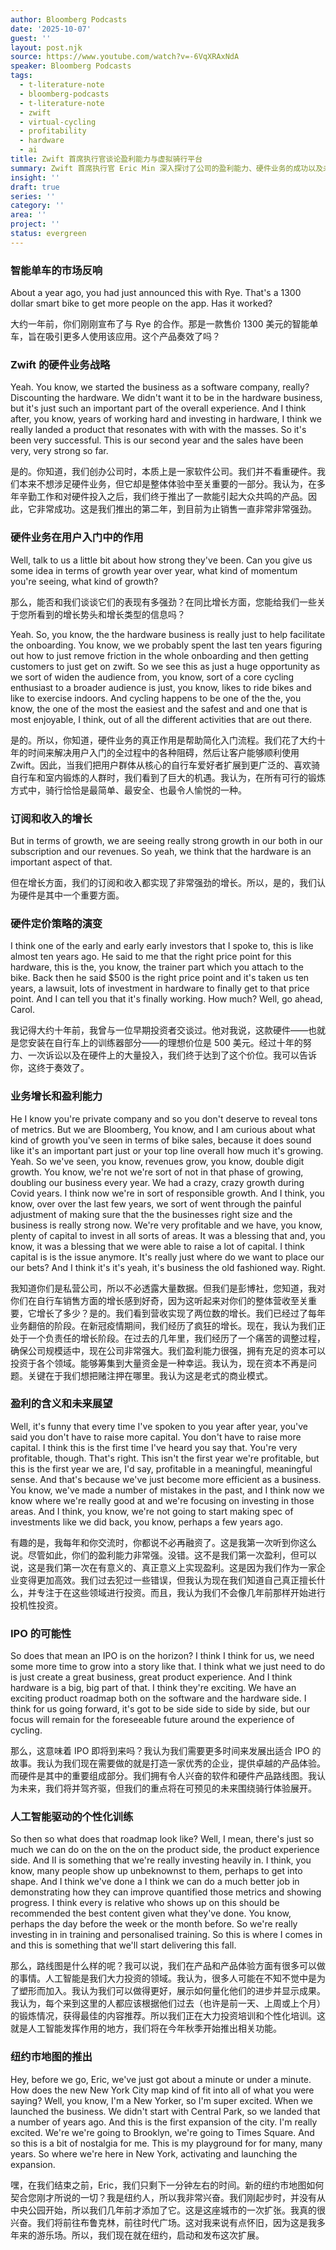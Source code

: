 ```yaml
---
author: Bloomberg Podcasts
date: '2025-10-07'
guest: ''
layout: post.njk
source: https://www.youtube.com/watch?v=-6VqXRAxNdA
speaker: Bloomberg Podcasts
tags:
  - t-literature-note
  - bloomberg-podcasts
  - t-literature-note
  - zwift
  - virtual-cycling
  - profitability
  - hardware
  - ai
title: Zwift 首席执行官谈论盈利能力与虚拟骑行平台
summary: Zwift 首席执行官 Eric Min 深入探讨了公司的盈利能力、硬件业务的成功以及未来的产品路线图，特别是人工智能在个性化训练中的应用。
insight: ''
draft: true
series: ''
category: ''
area: ''
project: ''
status: evergreen
---
```

### 智能单车的市场反响

About a year ago, you had just announced this with Rye. That's a 1300 dollar smart bike to get more people on the app. Has it worked?

大约一年前，你们刚刚宣布了与 Rye 的合作。那是一款售价 1300 美元的智能单车，旨在吸引更多人使用该应用。这个产品奏效了吗？

### Zwift 的硬件业务战略

Yeah. You know, we started the business as a software company, really? Discounting the hardware. We didn't want it to be in the hardware business, but it's just such an important part of the overall experience. And I think after, you know, years of working hard and investing in hardware, I think we really landed a product that resonates with with with the masses. So it's been very successful. This is our second year and the sales have been very, very strong so far.

是的。你知道，我们创办公司时，本质上是一家软件公司。我们并不看重硬件。我们本来不想涉足硬件业务，但它却是整体体验中至关重要的一部分。我认为，在多年辛勤工作和对硬件投入之后，我们终于推出了一款能引起大众共鸣的产品。因此，它非常成功。这是我们推出的第二年，到目前为止销售一直非常非常强劲。

### 硬件业务在用户入门中的作用

Well, talk to us a little bit about how strong they've been. Can you give us some idea in terms of growth year over year, what kind of momentum you're seeing, what kind of growth?

那么，能否和我们谈谈它们的表现有多强劲？在同比增长方面，您能给我们一些关于您所看到的增长势头和增长类型的信息吗？

Yeah. So, you know, the the hardware business is really just to help facilitate the onboarding. You know, we we probably spent the last ten years figuring out how to just remove friction in the whole onboarding and then getting customers to just get on zwift. So we see this as just a huge opportunity as we sort of widen the audience from, you know, sort of a core cycling enthusiast to a broader audience is just, you know, likes to ride bikes and like to exercise indoors. And cycling happens to be one of the the, you know, the one of the most the easiest and the safest and and one that is most enjoyable, I think, out of all the different activities that are out there.

是的。所以，你知道，硬件业务的真正作用是帮助简化入门流程。我们花了大约十年的时间来解决用户入门的全过程中的各种阻碍，然后让客户能够顺利使用 Zwift。因此，当我们把用户群体从核心的自行车爱好者扩展到更广泛的、喜欢骑自行车和室内锻炼的人群时，我们看到了巨大的机遇。我认为，在所有可行的锻炼方式中，骑行恰恰是最简单、最安全、也最令人愉悦的一种。

### 订阅和收入的增长

But in terms of growth, we are seeing really strong growth in our both in our subscription and our revenues. So yeah, we think that the hardware is an important aspect of that.

但在增长方面，我们的订阅和收入都实现了非常强劲的增长。所以，是的，我们认为硬件是其中一个重要方面。

### 硬件定价策略的演变

I think one of the early and early early investors that I spoke to, this is like almost ten years ago. He said to me that the right price point for this hardware, this is the, you know, the trainer part which you attach to the bike. Back then he said $500 is the right price point and it's taken us ten years, a lawsuit, lots of investment in hardware to finally get to that price point. And I can tell you that it's finally working. How much? Well, go ahead, Carol.

我记得大约十年前，我曾与一位早期投资者交谈过。他对我说，这款硬件——也就是您安装在自行车上的训练器部分——的理想价位是 500 美元。经过十年的努力、一次诉讼以及在硬件上的大量投入，我们终于达到了这个价位。我可以告诉你，这终于奏效了。

### 业务增长和盈利能力

He I know you're private company and so you don't deserve to reveal tons of metrics. But we are Bloomberg, You know, and I am curious about what kind of growth you've seen in terms of bike sales, because it does sound like it's an important part just or your top line overall how much it's growing. Yeah. So we've seen, you know, revenues grow, you know, double digit growth. You know, we're not we're sort of not in that phase of growing, doubling our business every year. We had a crazy, crazy growth during Covid years. I think now we're in sort of responsible growth. And I think, you know, over over the last few years, we sort of went through the painful adjustment of making sure that the the businesses right size and the business is really strong now. We're very profitable and we have, you know, plenty of capital to invest in all sorts of areas. It was a blessing that and, you know, it was a blessing that we were able to raise a lot of capital. I think capital is is the issue anymore. It's really just where do we want to place our our bets? And I think it's it's yeah, it's business the old fashioned way. Right.

我知道你们是私营公司，所以不必透露大量数据。但我们是彭博社，您知道，我对你们在自行车销售方面的增长感到好奇，因为这听起来对你们的整体营收至关重要，它增长了多少？是的。我们看到营收实现了两位数的增长。我们已经过了每年业务翻倍的阶段。在新冠疫情期间，我们经历了疯狂的增长。现在，我认为我们正处于一个负责任的增长阶段。在过去的几年里，我们经历了一个痛苦的调整过程，确保公司规模适中，现在公司非常强大。我们盈利能力很强，拥有充足的资本可以投资于各个领域。能够筹集到大量资金是一种幸运。我认为，现在资本不再是问题。关键在于我们想把赌注押在哪里。我认为这是老式的商业模式。

### 盈利的含义和未来展望

Well, it's funny that every time I've spoken to you year after year, you've said you don't have to raise more capital. You don't have to raise more capital. I think this is the first time I've heard you say that. You're very profitable, though. That's right. This isn't the first year we're profitable, but this is the first year we are, I'd say, profitable in a meaningful, meaningful sense. And that's because we've just become more efficient as a business. You know, we've made a number of mistakes in the past, and I think now we know where we're really good at and we're focusing on investing in those areas. And I think, you know, we're not going to start making spec of investments like we did back, you know, perhaps a few years ago.

有趣的是，我每年和你交流时，你都说不必再融资了。这是我第一次听到你这么说。尽管如此，你们的盈利能力非常强。没错。这不是我们第一次盈利，但可以说，这是我们第一次在有意义的、真正意义上实现盈利。这是因为我们作为一家企业变得更加高效。我们过去犯过一些错误，但我认为现在我们知道自己真正擅长什么，并专注于在这些领域进行投资。而且，我认为我们不会像几年前那样开始进行投机性投资。

### IPO 的可能性

So does that mean an IPO is on the horizon? I think I think for us, we need some more time to grow into a story like that. I think what we just need to do is just create a great business, great product experience. And I think hardware is a big, big part of that. I think they're exciting. We have an exciting product roadmap both on the software and the hardware side. I think for us going forward, it's got to be side side to side by side, but our focus will remain for the foreseeable future around the experience of cycling.

那么，这意味着 IPO 即将到来吗？我认为我们需要更多时间来发展出适合 IPO 的故事。我认为我们现在需要做的就是打造一家优秀的企业，提供卓越的产品体验。而硬件是其中的重要组成部分。我们拥有令人兴奋的软件和硬件产品路线图。我认为未来，我们将并驾齐驱，但我们的重点将在可预见的未来围绕骑行体验展开。

### 人工智能驱动的个性化训练

So then so what does that roadmap look like? Well, I mean, there's just so much we can do on the on the on the product side, the product experience side. And II is something that we're really investing heavily in. I think, you know, many people show up unbeknownst to them, perhaps to get into shape. And I think we've done a I think we can do a much better job in demonstrating how they can improve quantified those metrics and showing progress. I think every is relative who shows up on this should be recommended the best content given what they've done. You know, perhaps the day before the week or the month before. So we're really investing in in training and personalised training. So this is where I comes in and this is something that we'll start delivering this fall.

那么，路线图是什么样的呢？我可以说，我们在产品和产品体验方面有很多可以做的事情。人工智能是我们大力投资的领域。我认为，很多人可能在不知不觉中是为了塑形而加入。我认为我们可以做得更好，展示如何量化他们的进步并显示成果。我认为，每个来到这里的人都应该根据他们过去（也许是前一天、上周或上个月）的锻炼情况，获得最佳的内容推荐。所以我们正在大力投资培训和个性化培训。这就是人工智能发挥作用的地方，我们将在今年秋季开始推出相关功能。

### 纽约市地图的推出

Hey, before we go, Eric, we've just got about a minute or under a minute. How does the new New York City map kind of fit into all of what you were saying? Well, you know, I'm a New Yorker, so I'm super excited. When we launched the business. We didn't start with Central Park, so we landed that a number of years ago. And this is the first expansion of the city. I'm really excited. We're we're going to Brooklyn, we're going to Times Square. And so this is a bit of nostalgia for me. This is my playground for for many, many years. So where we're here in New York, activating and launching the expansion.

嘿，在我们结束之前，Eric，我们只剩下一分钟左右的时间。新的纽约市地图如何契合您刚才所说的一切？我是纽约人，所以我非常兴奋。我们刚起步时，并没有从中央公园开始，所以我们几年前才添加了它。这是这座城市的一次扩张。我真的很兴奋。我们将前往布鲁克林，前往时代广场。这对我来说有点怀旧，因为这是我多年来的游乐场。所以，我们现在就在纽约，启动和发布这次扩展。